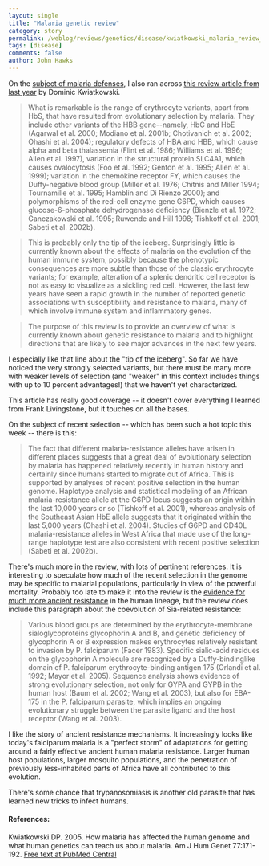```yaml
---
layout: single 
title: "Malaria genetic review" 
category: story
permalink: /weblog/reviews/genetics/disease/kwiatkowski_malaria_review_2005.html
tags: [disease] 
comments: false 
author: John Hawks 
---
```



<p>
On the <a href="http://johnhawks.net/weblog/reviews/genetics/disease/beutler_1994_g6pd_review_link.html">subject of malaria defenses</a>, I also ran across <a href="http://www.pubmedcentral.gov/articlerender.fcgi?tool=pubmed&pubmedid=16001361">this review article from last year</a> by Dominic Kwiatkowski. 
</p>

<blockquote>What is remarkable is the range of erythrocyte variants, apart from HbS, that have resulted from evolutionary selection by malaria. They include other variants of the HBB gene--namely, HbC and HbE (Agarwal et al. 2000; Modiano et al. 2001b; Chotivanich et al. 2002; Ohashi et al. 2004); regulatory defects of HBA and HBB, which cause alpha and beta thalassemia (Flint et al. 1986; Williams et al. 1996; Allen et al. 1997), variation in the structural protein SLC4A1, which causes ovalocytosis (Foo et al. 1992; Genton et al. 1995; Allen et al. 1999); variation in the chemokine receptor FY, which causes the Duffy-negative blood group (Miller et al. 1976; Chitnis and Miller 1994; Tournamille et al. 1995; Hamblin and Di Rienzo 2000); and polymorphisms of the red-cell enzyme gene G6PD, which causes glucose-6-phosphate dehydrogenase deficiency (Bienzle et al. 1972; Ganczakowski et al. 1995; Ruwende and Hill 1998; Tishkoff et al. 2001; Sabeti et al. 2002b).</blockquote>

<blockquote>This is probably only the tip of the iceberg. Surprisingly little is currently known about the effects of malaria on the evolution of the human immune system, possibly because the phenotypic consequences are more subtle than those of the classic erythrocyte variants; for example, alteration of a splenic dendritic cell receptor is not as easy to visualize as a sickling red cell. However, the last few years have seen a rapid growth in the number of reported genetic associations with susceptibility and resistance to malaria, many of which involve immune system and inflammatory genes.</blockquote>

<blockquote>The purpose of this review is to provide an overview of what is currently known about genetic resistance to malaria and to highlight directions that are likely to see major advances in the next few years.</blockquote>

<p>
I especially like that line about the "tip of the iceberg". So far we have noticed the very strongly selected variants, but there must be many more with weaker levels of selection (and "weaker" in this context includes things with up to 10 percent advantages!) that we haven't yet characterized. 
</p>

<p>
This article has really good coverage -- it doesn't cover everything I learned from Frank Livingstone, but it touches on all the bases. 
</p>

<p>
On the subject of recent selection -- which has been such a hot topic this week -- there is this: 
</p>

<blockquote>The fact that different malaria-resistance alleles have arisen in different places suggests that a great deal of evolutionary selection by malaria has happened relatively recently in human history and certainly since humans started to migrate out of Africa. This is supported by analyses of recent positive selection in the human genome. Haplotype analysis and statistical modeling of an African malaria-resistance allele at the G6PD locus suggests an origin within the last 10,000 years or so (Tishkoff et al. 2001), whereas analysis of the Southeast Asian HbE allele suggests that it originated within the last 5,000 years (Ohashi et al. 2004). Studies of G6PD and CD40L malaria-resistance alleles in West Africa that made use of the long-range haplotype test are also consistent with recent positive selection (Sabeti et al. 2002b).</blockquote>

<p>
There's much more in the review, with lots of pertinent references. It is interesting to speculate how much of the recent selection in the genome may be specific to malarial populations, particularly in view of the powerful mortality. Probably too late to make it into the review is the <a href="http://johnhawks.net/weblog/reviews/genetics/disease/martin_2005_malaria_history.html">evidence for much more ancient resistance</a> in the human lineage, but the review does include this paragraph about the coevolution of Sia-related resistance: 
</p>

<blockquote>Various blood groups are determined by the erythrocyte-membrane sialoglycoproteins glycophorin A and B, and genetic deficiency of glycophorin A or B expression makes erythrocytes relatively resistant to invasion by P. falciparum (Facer 1983). Specific sialic-acid residues on the glycophorin A molecule are recognized by a Duffy-bindinglike domain of P. falciparum erythrocyte-binding antigen 175 (Orlandi et al. 1992; Mayor et al. 2005). Sequence analysis shows evidence of strong evolutionary selection, not only for GYPA and GYPB in the human host (Baum et al. 2002; Wang et al. 2003), but also for EBA-175 in the P. falciparum parasite, which implies an ongoing evolutionary struggle between the parasite ligand and the host receptor (Wang et al. 2003).</blockquote>

<p>
I like the story of ancient resistance mechanisms. It increasingly looks like today's falciparum malaria is a "perfect storm" of adaptations for getting around a fairly effective ancient human malaria resistance. Larger human host populations, larger mosquito populations, and the penetration of previously less-inhabited parts of Africa have all contributed to this evolution. 
</p>

<p>
There's some chance that trypanosomiasis is another old parasite that has learned new tricks to infect humans.  
</p>

<h4>References:</h4>

<p class="cite">Kwiatkowski DP. 2005. How malaria has affected the human genome and what human genetics can teach us about malaria. Am J Hum Genet 77:171-192. <a href="http://www.pubmedcentral.gov/articlerender.fcgi?tool=pubmed&pubmedid=16001361">Free text at PubMed Central</a></p>

